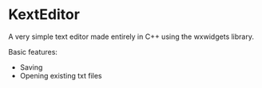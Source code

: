 # KextEditor

A very simple text editor made entirely in C++ using the wxwidgets library.

Basic features:
- Saving
- Opening existing txt files
